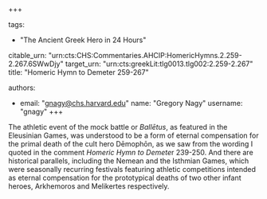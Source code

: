 +++

tags:
- "The Ancient Greek Hero in 24 Hours"

citable_urn: "urn:cts:CHS:Commentaries.AHCIP:HomericHymns.2.259-2.267.6SWwDjy"
target_urn: "urn:cts:greekLit:tlg0013.tlg002:2.259-2.267"
title: "Homeric Hymn to Demeter 259-267"

authors:
- email: "gnagy@chs.harvard.edu"
  name: "Gregory Nagy"
  username: "gnagy"
+++

<p>The athletic event of the mock battle or <em>Ballētus</em>, as featured in the Eleusinian Games, was understood to be a form of eternal compensation for the primal death of the cult hero Dēmophōn, as we saw from the wording I quoted in the comment <em>Homeric Hymn to Demete</em>r 239-250. And there are historical parallels, including the Nemean and the Isthmian Games, which were seasonally recurring festivals featuring athletic competitions intended as eternal compensation for the prototypical deaths of two other infant heroes, Arkhemoros and Melikertes respectively. </p>